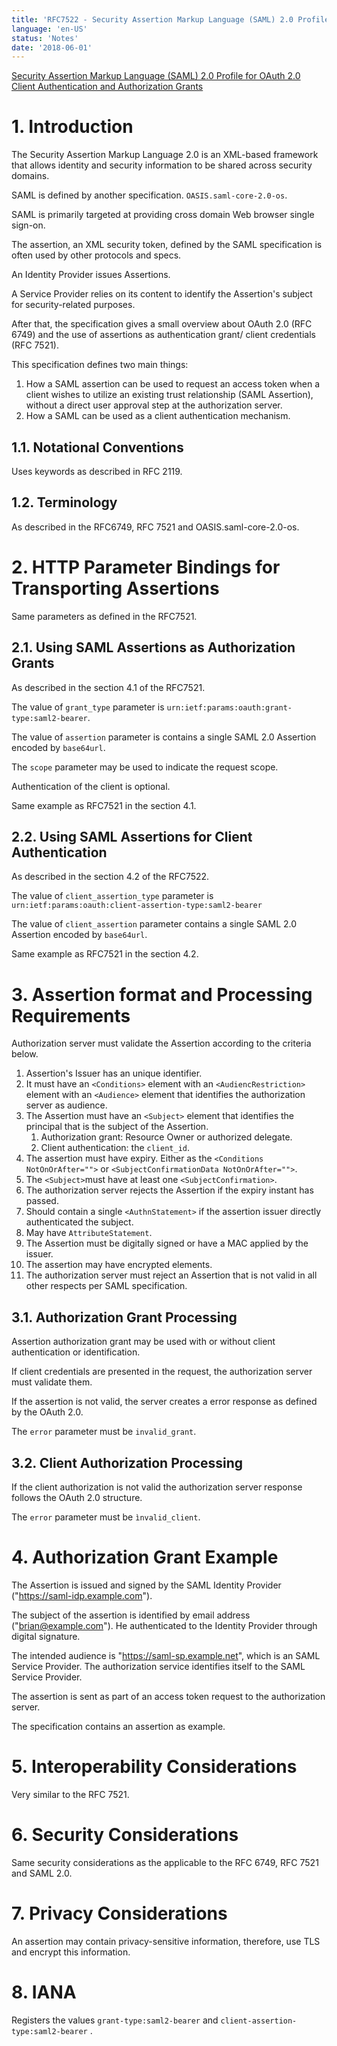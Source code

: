 ```yaml
---
title: 'RFC7522 - Security Assertion Markup Language (SAML) 2.0 Profile for OAuth 2.0 Client Authentication and Authorization Grants'
language: 'en-US'
status: 'Notes'
date: '2018-06-01'
---
```


[Security Assertion Markup Language (SAML) 2.0 Profile for OAuth 2.0 Client Authentication and Authorization Grants](https://tools.ietf.org/html/rfc7522)

# 1. Introduction

The Security Assertion Markup Language 2.0 is an XML-based framework that allows identity and security information to be shared across security domains.

SAML is defined by another specification. `OASIS.saml-core-2.0-os`.

SAML is primarily targeted at providing cross domain Web browser single sign-on.

The assertion, an XML security token, defined by the SAML specification is often used by other protocols and specs.

An Identity Provider issues Assertions.

A Service Provider relies on its content to identify the Assertion's subject for security-related purposes.

After that, the specification gives a small overview about OAuth 2.0 (RFC 6749) and the use of assertions as authentication grant/ client credentials (RFC 7521).

This specification defines two main things:

1. How a SAML assertion can be used to request an access token when a client wishes to utilize an existing trust relationship (SAML Assertion), without a direct user approval step at the authorization server.
2. How a SAML can be used as a client authentication mechanism.

## 1.1. Notational Conventions

Uses keywords as described in RFC 2119.

## 1.2. Terminology

As described in the RFC6749, RFC 7521 and OASIS.saml-core-2.0-os.

# 2. HTTP Parameter Bindings for Transporting Assertions

Same parameters as defined in the RFC7521.

## 2.1. Using SAML Assertions as Authorization Grants

As described in the section 4.1 of the RFC7521.

The value of `grant_type` parameter is `urn:ietf:params:oauth:grant-type:saml2-bearer`.

The value of `assertion` parameter is contains a single SAML 2.0 Assertion encoded by `base64url`.

The `scope` parameter may be used to indicate the request scope.

Authentication of the client is optional.

Same example as RFC7521 in the section 4.1.

## 2.2. Using SAML Assertions for Client Authentication

As described in the section 4.2 of the RFC7522.

The value of `client_assertion_type` parameter is `urn:ietf:params:oauth:client-assertion-type:saml2-bearer`

The value of `client_assertion` parameter contains a single SAML 2.0 Assertion encoded by `base64url`.

Same example as RFC7521 in the section 4.2.

# 3. Assertion format and Processing Requirements

Authorization server must validate the Assertion according to the criteria below.

1. Assertion's Issuer has an unique identifier.
2. It must have an `<Conditions>` element with an `<AudiencRestriction>` element with an `<Audience>` element that identifies the authorization server as audience.
3. The Assertion must have an `<Subject>` element that identifies the principal that is the subject of the Assertion.
   1. Authorization grant: Resource Owner or authorized delegate.
   2. Client authentication: the `client_id`.
4. The assertion must have expiry. Either as the `<Conditions NotOnOrAfter="">` or `<SubjectConfirmationData NotOnOrAfter="">`.
5. The `<Subject>`must have at least one `<SubjectConfirmation>`.
6. The authorization server rejects the Assertion if the expiry instant has passed.
7. Should contain a single `<AuthnStatement>` if the assertion issuer directly authenticated the subject.
8. May have `AttributeStatement`.
9. The Assertion must be digitally signed or have a MAC applied by the issuer.
10. The assertion may have encrypted elements.
11. The authorization server must reject an Assertion that is not valid in all other respects per SAML specification.

## 3.1. Authorization Grant Processing

Assertion authorization grant may be used with or without client authentication or identification. 

If client credentials are presented in the request, the authorization server must validate them.

If the assertion is not valid, the server creates a error response as defined by the OAuth 2.0.

The `error` parameter must be `invalid_grant`.

## 3.2. Client Authorization Processing

If the client authorization is not valid the authorization server response follows the OAuth 2.0 structure.

The `error` parameter must be `ìnvalid_client`.

# 4. Authorization Grant Example

The Assertion is issued and signed by the SAML Identity Provider ("https://saml-idp.example.com").

The subject of the assertion is identified by email address ("brian@example.com"). He authenticated to the Identity Provider through digital signature.

The intended audience is "https://saml-sp.example.net", which is an SAML Service Provider. The authorization service identifies itself to the SAML Service Provider.

The assertion is sent as part of an access token request to the authorization server.

The specification contains an assertion as example.

# 5. Interoperability Considerations

Very similar to the RFC 7521.

# 6. Security Considerations

Same security considerations as the applicable to the RFC 6749, RFC 7521 and SAML 2.0.

# 7. Privacy Considerations

An assertion may contain privacy-sensitive information, therefore, use TLS and encrypt this information.

# 8. IANA

Registers the values `grant-type:saml2-bearer` and `client-assertion-type:saml2-bearer` .





